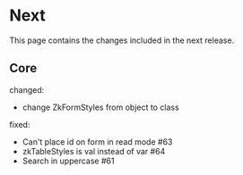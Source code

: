 # Next

This page contains the changes included in the next release.

## Core

changed:

- change ZkFormStyles from object to class
  
fixed:

- Can't place id on form in read mode #63
- zkTableStyles is val instead of var #64
- Search in uppercase #61